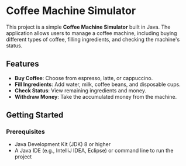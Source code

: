 # Coffee Machine Simulator

This project is a simple **Coffee Machine Simulator** built in Java. The application allows users to manage a coffee machine, including buying different types of coffee, filling ingredients, and checking the machine's status.

## Features

- **Buy Coffee**: Choose from espresso, latte, or cappuccino.
- **Fill Ingredients**: Add water, milk, coffee beans, and disposable cups.
- **Check Status**: View remaining ingredients and money.
- **Withdraw Money**: Take the accumulated money from the machine.

## Getting Started

### Prerequisites

- Java Development Kit (JDK) 8 or higher
- A Java IDE (e.g., IntelliJ IDEA, Eclipse) or command line to run the project

